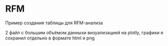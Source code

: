 # RFM

Пример создания таблицы для RFM-анализа

2 файл с большим объёмом данныхи визуализацией на plotly, графики я сохранил отдельно в формате html и png

